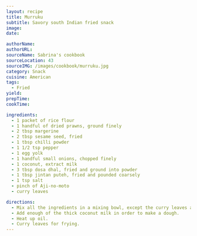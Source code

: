 ```yaml
---
layout: recipe
title: Murruku
subtitle: Savory south Indian fried snack
image:
date:

authorName:
authorURL:
sourceName: Sabrina's cookbook
sourceLocation: 43
sourceIMG: /images/cookbook/murruku.jpg
category: Snack
cuisine: American
tags:
  - Fried
yield:
prepTime:
cookTime:

ingredients:
  - 1 packet of rice flour
  - 1 handful of dried prawns, ground finely
  - 2 tbsp margerine
  - 2 tbsp sesame seed, fried
  - 1 tbsp chilli powder
  - 1 1/2 tsp pepper
  - 1 egg yolk
  - 1 handful small onions, chopped finely
  - 1 coconut, extract milk
  - 3 tbsp dosa dhal, fried and ground into powder
  - 1 tbsp jintan puteh, fried and pounded coarsely
  - 1 tsp salt
  - pinch of Aji-no-moto
  - curry leaves

directions:
  - Mix all the ingredients in a mixing bowl, except the curry leaves and the coconut.
  - Add enough of the thick coconut milk in order to make a dough.
  - Heat up oil.
  - Curry leaves for frying.
---
```


